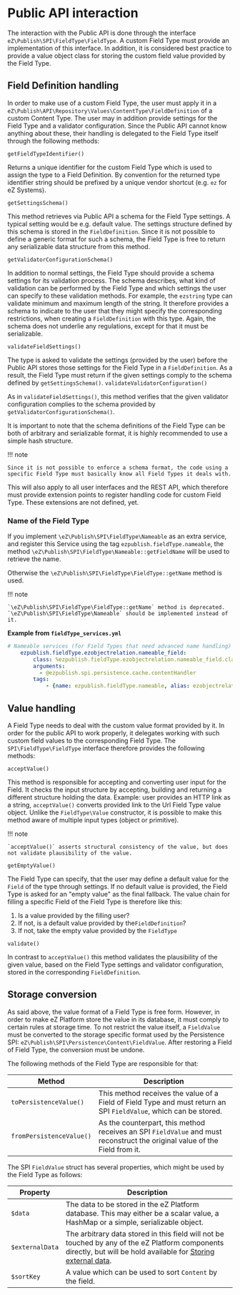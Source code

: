 # Public API interaction

The interaction with the Public API is done through the interface `eZ\Publish\SPI\FieldType\FieldType`. A custom Field Type must provide an implementation of this interface. In addition, it is considered best practice to provide a value object class for storing the custom field value provided by the Field Type.

## Field Definition handling

In order to make use of a custom Field Type, the user must apply it in a `eZ\Publish\API\Repository\Values\ContentType\FieldDefinition` of a custom Content Type. The user may in addition provide settings for the Field Type and a validator configuration.  Since the Public API cannot know anything about these, their handling is delegated to the Field Type itself through the following methods:

`getFieldTypeIdentifier()`

Returns a unique identifier for the custom Field Type which is used to assign the type to a Field Definition. By convention for the returned type identifier string should be prefixed by a unique vendor shortcut (e.g. `ez` for eZ Systems).

`getSettingsSchema()`

This method retrieves via Public API a schema for the Field Type settings. A typical setting would be e.g. default value. The settings structure defined by this schema is stored in the `FieldDefinition`. Since it is not possible to define a generic format for such a schema, the Field Type is free to return any serializable data structure from this method.

`getValidatorConfigurationSchema()`

In addition to normal settings, the Field Type should provide a schema settings for its validation process. The schema describes, what kind of validation can be performed by the Field Type and which settings the user can specify to these validation methods. For example, the `ezstring` type can validate minimum and maximum length of the string. It therefore provides a schema to indicate to the user that they might specify the corresponding restrictions, when creating a `FieldDefinition` with this type. Again, the schema does not underlie any regulations, except for that it must be serializable.

`validateFieldSettings()`

The type is asked to validate the settings (provided by the user) before the Public API stores those settings for the Field Type in a `FieldDefinition`. As a result, the Field Type must return if the given settings comply to the schema defined by `getSettingsSchema()`. 
`validateValidatorConfiguration()`
 
 As in `validateFieldSettings()`, this method verifies that the given validator configuration complies to the schema provided by `getValidatorConfigurationSchema()`.

It is important to note that the schema definitions of the Field Type can be both of arbitrary and serializable format, it is highly recommended to use a simple hash structure.

!!! note 

    Since it is not possible to enforce a schema format, the code using a specific Field Type must basically know all Field Types it deals with.

This will also apply to all user interfaces and the REST API, which therefore must provide extension points to register handling code for custom Field Type. These extensions are not defined, yet.

### Name of the Field Type

If you implement `\eZ\Publish\SPI\FieldType\Nameable` as an extra service, and register this Service using the tag `ezpublish.fieldType.nameable`, the method `\eZ\Publish\SPI\FieldType\Nameable::getFieldName` will be used to retrieve the name.

Otherwise the `\eZ\Publish\SPI\FieldType\FieldType::getName` method is used.

!!! note 

    `\eZ\Publish\SPI\FieldType\FieldType::getName` method is deprecated. 
    `\eZ\Publish\SPI\FieldType\Nameable` should be implemented instead of it.

**Example from `fieldType_services.yml`**

``` yaml
# Nameable services (for Field Types that need advanced name handling)
    ezpublish.fieldType.ezobjectrelation.nameable_field:
        class: %ezpublish.fieldType.ezobjectrelation.nameable_field.class%
        arguments:
          - @ezpublish.spi.persistence.cache.contentHandler
        tags:
            - {name: ezpublish.fieldType.nameable, alias: ezobjectrelation}
```

## Value handling

A Field Type needs to deal with the custom value format provided by it. In order for the public API to work properly, it delegates working with such custom field values to the corresponding Field Type. The `SPI\FieldType\FieldType` interface therefore provides the following methods:

`acceptValue()`

This method is responsible for accepting and converting user input for the Field. It checks the input structure by accepting, building and returning a different structure holding the data. Example: user provides an HTTP link as a string, `acceptValue()` converts provided link to the Url Field Type value object. Unlike the `FieldType\Value` constructor, it is possible to make this method aware of multiple input types (object or primitive).

!!! note 

    `acceptValue()` asserts structural consistency of the value, but does not validate plausibility of the value.

`getEmptyValue()`

The Field Type can specify, that the user may define a default value for the `Field` of the type through settings. If no default value is provided, the Field Type is asked for an "empty value" as the final fallback. The value chain for filling a specific Field of the Field Type is therefore like this:

1. Is a value provided by the filling user? 
2. If not, is a default value provided by the`FieldDefinition`? 
3. If not, take the empty value provided by the `FieldType`

`validate()`

In contrast to `acceptValue()` this method validates the plausibility of the given value, based on the Field Type settings and validator configuration, stored in the corresponding `FieldDefinition`.

## Storage conversion

As said above, the value format of a Field Type is free form. However, in order to make eZ Platform store the value in its database, it must comply to certain rules at storage time. To not restrict the value itself, a `FieldValue` must be converted to the storage specific format used by the Persistence SPI: `eZ\Publish\SPI\Persistence\Content\FieldValue`. After restoring a Field of Field Type, the conversion must be undone. 

The following methods of the Field Type are responsible for that:

|Method|Description|
|------|-----------|
|`toPersistenceValue()`|This method receives the value of a Field of Field Type and must return an SPI `FieldValue`, which can be stored.|
|`fromPersistenceValue()`|As the counterpart, this method receives an SPI `FieldValue` and must reconstruct the original value of the Field from it.|

The SPI `FieldValue` struct has several properties, which might be used by the Field Type as follows:

|Property|Description|
|--------|-----------|
|`$data`|The data to be stored in the eZ Platform database. This may either be a scalar value, a HashMap or a simple, serializable object.|
|`$externalData`|The arbitrary data stored in this field will not be touched by any of the eZ Platform components directly, but will be hold available for [Storing external data](#storing-external-data).|
|`$sortKey`|A value which can be used to sort `Content` by the field.|
